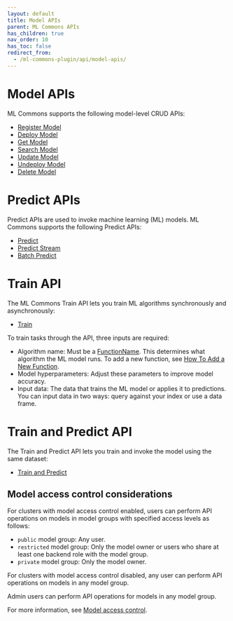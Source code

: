 ```yaml
---
layout: default
title: Model APIs
parent: ML Commons APIs
has_children: true
nav_order: 10
has_toc: false
redirect_from:
  - /ml-commons-plugin/api/model-apis/
---
```


# Model APIs

ML Commons supports the following model-level CRUD APIs:

- [Register Model]({{site.url}}{{site.baseurl}}/ml-commons-plugin/api/model-apis/register-model/)
- [Deploy Model]({{site.url}}{{site.baseurl}}/ml-commons-plugin/api/model-apis/deploy-model/)
- [Get Model]({{site.url}}{{site.baseurl}}/ml-commons-plugin/api/model-apis/get-model/)
- [Search Model]({{site.url}}{{site.baseurl}}/ml-commons-plugin/api/model-apis/search-model/)
- [Update Model]({{site.url}}{{site.baseurl}}/ml-commons-plugin/api/model-apis/update-model/)
- [Undeploy Model]({{site.url}}{{site.baseurl}}/ml-commons-plugin/api/model-apis/undeploy-model/)
- [Delete Model]({{site.url}}{{site.baseurl}}/ml-commons-plugin/api/model-apis/delete-model/)

# Predict APIs

Predict APIs are used to invoke machine learning (ML) models. ML Commons supports the following Predict APIs:

- [Predict]({{site.url}}{{site.baseurl}}/ml-commons-plugin/api/train-predict/predict/) 
- [Predict Stream]({{site.url}}{{site.baseurl}}/ml-commons-plugin/api/train-predict/predict-stream/) 
- [Batch Predict]({{site.url}}{{site.baseurl}}/ml-commons-plugin/api/model-apis/batch-predict/)

# Train API

The ML Commons Train API lets you train ML algorithms synchronously and asynchronously:

- [Train]({{site.url}}{{site.baseurl}}/ml-commons-plugin/api/train-predict/train/)

To train tasks through the API, three inputs are required: 

- Algorithm name: Must be a [FunctionName](https://github.com/opensearch-project/ml-commons/blob/1.3/common/src/main/java/org/opensearch/ml/common/parameter/FunctionName.java). This determines what algorithm the ML model runs. To add a new function, see [How To Add a New Function](https://github.com/opensearch-project/ml-commons/blob/main/docs/how-to-add-new-function.md).
- Model hyperparameters: Adjust these parameters to improve model accuracy.  
- Input data: The data that trains the ML model or applies it to predictions. You can input data in two ways: query against your index or use a data frame.

# Train and Predict API

The Train and Predict API lets you train and invoke the model using the same dataset:

- [Train and Predict]({{site.url}}{{site.baseurl}}/ml-commons-plugin/api/train-predict/train-and-predict/)

## Model access control considerations

For clusters with model access control enabled, users can perform API operations on models in model groups with specified access levels as follows:

- `public` model group: Any user.
- `restricted` model group: Only the model owner or users who share at least one backend role with the model group.
- `private` model group: Only the model owner. 

For clusters with model access control disabled, any user can perform API operations on models in any model group. 

Admin users can perform API operations for models in any model group. 

For more information, see [Model access control]({{site.url}}{{site.baseurl}}/ml-commons-plugin/model-access-control/).
